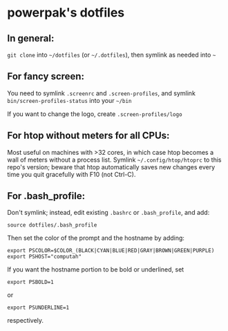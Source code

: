 powerpak's dotfiles
===================

In general:
-----------

`git clone` into `~/dotfiles` (or `~/.dotfiles`), then symlink as needed into `~`

For fancy screen:
-----------------

You need to symlink `.screenrc` and `.screen-profiles`, and symlink `bin/screen-profiles-status` into your `~/bin`

If you want to change the logo, create `.screen-profiles/logo`

For htop without meters for all CPUs:
-------------------------------------

Most useful on machines with >32 cores, in which case htop becomes a wall of meters without a process list. Symlink `~/.config/htop/htoprc` to this repo's version; beware that htop automatically saves new changes every time you quit gracefully with F10 (not Ctrl-C).

For .bash_profile:
------------------

Don't symlink; instead, edit existing `.bashrc` or `.bash_profile`, and add:

    source dotfiles/.bash_profile

Then set the color of the prompt and the hostname by adding:

    export PSCOLOR=$COLOR_(BLACK|CYAN|BLUE|RED|GRAY|BROWN|GREEN|PURPLE)
    export PSHOST="computah"

If you want the hostname portion to be bold or underlined, set

    export PSBOLD=1

or

    export PSUNDERLINE=1

respectively.
